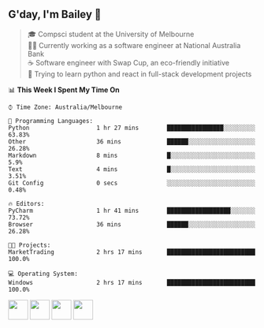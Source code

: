 ## G'day, I'm Bailey 👋

> 🎓 Compsci student at the University of Melbourne <br>
> 👨‍💻 Currently working as a software engineer at National Australia Bank <br>
> ☕️ Software engineer with Swap Cup, an eco-friendly initiative <br>
> 🌱 Trying to learn python and react in full-stack development projects

<!--START_SECTION:waka-->
📊 **This Week I Spent My Time On** 

```text
⌚︎ Time Zone: Australia/Melbourne

💬 Programming Languages: 
Python                   1 hr 27 mins        ████████████████░░░░░░░░░   63.83% 
Other                    36 mins             ██████░░░░░░░░░░░░░░░░░░░   26.28% 
Markdown                 8 mins              █░░░░░░░░░░░░░░░░░░░░░░░░   5.9% 
Text                     4 mins              █░░░░░░░░░░░░░░░░░░░░░░░░   3.51% 
Git Config               0 secs              ░░░░░░░░░░░░░░░░░░░░░░░░░   0.48%

🔥 Editors: 
PyCharm                  1 hr 41 mins        ██████████████████░░░░░░░   73.72% 
Browser                  36 mins             ██████░░░░░░░░░░░░░░░░░░░   26.28%

🐱‍💻 Projects: 
MarketTrading            2 hrs 17 mins       █████████████████████████   100.0%

💻 Operating System: 
Windows                  2 hrs 17 mins       █████████████████████████   100.0%

```


<!--END_SECTION:waka-->

[<img height="40px" src="https://img.icons8.com/ios-filled/2x/linkedin.png">](https://linkedin.com/in/baileybutler1)
[<img height="40px" src="https://img.icons8.com/ios-filled/2x/github.png">](https://github.com/baely)
[<img height="40px" src="https://img.icons8.com/ios-filled/2x/salesforce.png">](https://trailblazer.me/id/baileybutler)
[<img height="40px" src="https://img.icons8.com/ios-filled/2x/instagram.png">](https://instagram.com/bae1y)
